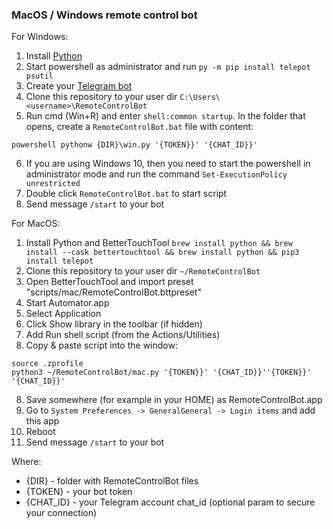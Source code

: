 ### MacOS / Windows remote control bot ###

For Windows:
1. Install [Python](https://www.python.org/downloads/)
2. Start powershell as administrator and run `py -m pip install telepot psutil`
3. Create your [Telegram bot](https://core.telegram.org/bots)
4. Clone this repository to your user dir `C:\Users\<username>\RemoteControlBot`
5. Run cmd (Win+R) and enter `shell:common startup`. In the folder that opens, create a `RemoteControlBot.bat` file with content:
```shell script
powershell pythonw {DIR}\win.py '{TOKEN}}' '{CHAT_ID}}'
```
6. If you are using Windows 10, then you need to start the powershell in administrator mode and run the command
   `Set-ExecutionPolicy unrestricted`
7. Double click `RemoteControlBot.bat` to start script
8. Send message `/start` to your bot

For MacOS:
1. Install Python and BetterTouchTool `brew install python && brew install --cask bettertouchtool && brew install python && pip3 install telepot`
2. Clone this repository to your user dir `~/RemoteControlBot`
3. Open BetterTouchTool and import preset "scripts/mac/RemoteControlBot.bttpreset"
4. Start Automator.app
4. Select Application
5. Click Show library in the toolbar (if hidden)
6. Add Run shell script (from the Actions/Utilities)
7. Copy & paste script into the window:
```shell
source .zprofile
python3 ~/RemoteControlBot/mac.py '{TOKEN}}' '{CHAT_ID}}''{TOKEN}}' '{CHAT_ID}}'
```
8. Save somewhere (for example in your HOME) as RemoteControlBot.app
9. Go to `System Preferences -> GeneralGeneral -> Login items` and add this app
10. Reboot
10. Send message `/start` to your bot

Where:
- {DIR} - folder with RemoteControlBot files
- {TOKEN} - your bot token
- {CHAT_ID} - your Telegram account chat_id (optional param to secure your connection)



